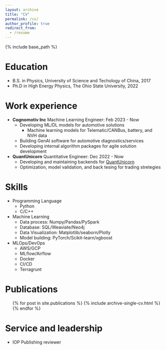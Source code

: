 ```yaml
---
layout: archive
title: "CV"
permalink: /cv/
author_profile: true
redirect_from:
  - /resume
---
```


{% include base_path %}

Education
======
* B.S. in Physics, University of Science and Techology of China, 2017
* Ph.D in High Energy Physics, The Ohio State University, 2022

Work experience
======
* __Cognomotiv Inc__  Machine Learning Engineer: Feb 2023 - Now
  * Developing ML/DL models for automotive solutions
    * Machine learning models for Telematic/CANBus, battery, and NVH data
  * Building GenAI software for automotive diagnostics/services
  * Developing internal algorithm packages for agile solution development
* __QuantUnicorn__   Quantitative Engineer: Dec 2022 - Now
  * Developing and maintaining backends for [QuantUnicorn](https://quantunicorn.com/) 
  * Optimization, model validation, and back tesing for trading stretegies
  
Skills
======
* Programming Language
  * Python
  * C/C++
* Machine Learning
  * Data process: Numpy/Pandas/PySpark
  * Database: SQL/Weaviate/Neo4j
  * Data Visualization: Matplotlib/seaborn/Plotly
  * Model building: PyTorch/Scikit-learn/xgboost
* MLOps/DevOps
  * AWS/GCP
  * MLflow/Airflow
  * Docker
  * CI/CD
  * Terragrunt

Publications
======
  <ul>{% for post in site.publications %}
    {% include archive-single-cv.html %}
  {% endfor %}</ul>
  
  
Service and leadership
======
* IOP Publishing reviewer
